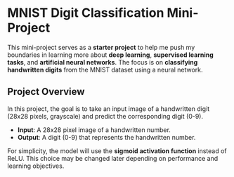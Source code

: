

# MNIST Digit Classification Mini-Project

This mini-project serves as a **starter project** to help me push my boundaries in learning more about **deep learning**, **supervised learning tasks**, and **artificial neural networks**. The focus is on **classifying handwritten digits** from the MNIST dataset using a neural network.

## Project Overview

In this project, the goal is to take an input image of a handwritten digit (28x28 pixels, grayscale) and predict the corresponding digit (0-9).

- **Input**: A 28x28 pixel image of a handwritten number.
- **Output**: A digit (0-9) that represents the handwritten number.

For simplicity, the model will use the **sigmoid activation function** instead of ReLU. This choice may be changed later depending on performance and learning objectives.

